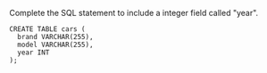 Complete the SQL statement to include a integer field called "year".

    CREATE TABLE cars (
      brand VARCHAR(255),
      model VARCHAR(255),
      year INT
    );
